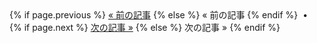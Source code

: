 <!-- Call To Action -->
<div class="pagination">
{% if page.previous %}
<a href="{{ page.previous.url | relative_url }}" title="{{ page.previous.title }}">&laquo; 前の記事</a>
{% else %}
<span>&laquo; 前の記事</span>
{% endif %}
<span>&nbsp;&bull;&nbsp;</span>
{% if page.next %}
<a href="{{ page.next.url | relative_url }}" title="{{ page.next.title }}">次の記事 &raquo;</a>
{% else %}
<span>次の記事 &raquo;</span>
{% endif %}
</div>
<!-- End Call To Action -->
